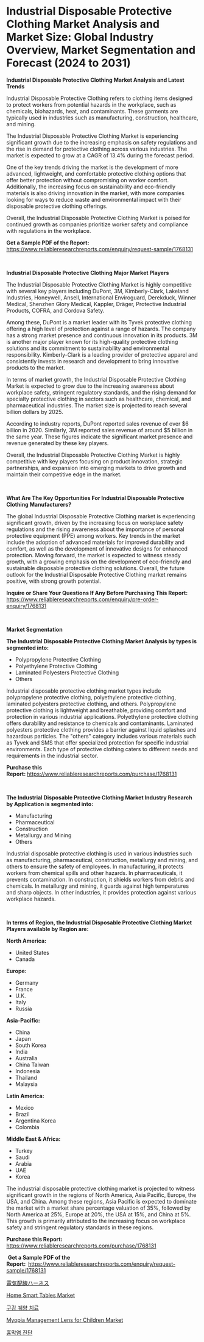 <p><h1>Industrial Disposable Protective Clothing Market Analysis and Market Size: Global Industry Overview, Market Segmentation and Forecast (2024 to 2031)</h1></p><p><strong>Industrial Disposable Protective Clothing Market Analysis and Latest Trends</strong></p>
<p><p>Industrial Disposable Protective Clothing refers to clothing items designed to protect workers from potential hazards in the workplace, such as chemicals, biohazards, heat, and contaminants. These garments are typically used in industries such as manufacturing, construction, healthcare, and mining.</p><p>The Industrial Disposable Protective Clothing Market is experiencing significant growth due to the increasing emphasis on safety regulations and the rise in demand for protective clothing across various industries. The market is expected to grow at a CAGR of 13.4% during the forecast period.</p><p>One of the key trends driving the market is the development of more advanced, lightweight, and comfortable protective clothing options that offer better protection without compromising on worker comfort. Additionally, the increasing focus on sustainability and eco-friendly materials is also driving innovation in the market, with more companies looking for ways to reduce waste and environmental impact with their disposable protective clothing offerings.</p><p>Overall, the Industrial Disposable Protective Clothing Market is poised for continued growth as companies prioritize worker safety and compliance with regulations in the workplace.</p></p>
<p><strong>Get a Sample PDF of the Report:&nbsp;</strong> <a href="https://www.reliableresearchreports.com/enquiry/request-sample/1768131">https://www.reliableresearchreports.com/enquiry/request-sample/1768131</a></p>
<p>&nbsp;</p>
<p><strong>Industrial Disposable Protective Clothing Major Market Players</strong></p>
<p><p>The Industrial Disposable Protective Clothing Market is highly competitive with several key players including DuPont, 3M, Kimberly-Clark, Lakeland Industries, Honeywell, Ansell, International Enviroguard, Derekduck, Winner Medical, Shenzhen Glory Medical, Kappler, Dräger, Protective Industrial Products, COFRA, and Cordova Safety. </p><p>Among these, DuPont is a market leader with its Tyvek protective clothing offering a high level of protection against a range of hazards. The company has a strong market presence and continuous innovation in its products. 3M is another major player known for its high-quality protective clothing solutions and its commitment to sustainability and environmental responsibility. Kimberly-Clark is a leading provider of protective apparel and consistently invests in research and development to bring innovative products to the market.</p><p>In terms of market growth, the Industrial Disposable Protective Clothing Market is expected to grow due to the increasing awareness about workplace safety, stringent regulatory standards, and the rising demand for specialty protective clothing in sectors such as healthcare, chemical, and pharmaceutical industries. The market size is projected to reach several billion dollars by 2025.</p><p>According to industry reports, DuPont reported sales revenue of over $6 billion in 2020. Similarly, 3M reported sales revenue of around $5 billion in the same year. These figures indicate the significant market presence and revenue generated by these key players.</p><p>Overall, the Industrial Disposable Protective Clothing Market is highly competitive with key players focusing on product innovation, strategic partnerships, and expansion into emerging markets to drive growth and maintain their competitive edge in the market.</p></p>
<p>&nbsp;</p>
<p><strong>What Are The Key Opportunities For Industrial Disposable Protective Clothing Manufacturers?</strong></p>
<p><p>The global Industrial Disposable Protective Clothing market is experiencing significant growth, driven by the increasing focus on workplace safety regulations and the rising awareness about the importance of personal protective equipment (PPE) among workers. Key trends in the market include the adoption of advanced materials for improved durability and comfort, as well as the development of innovative designs for enhanced protection. Moving forward, the market is expected to witness steady growth, with a growing emphasis on the development of eco-friendly and sustainable disposable protective clothing solutions. Overall, the future outlook for the Industrial Disposable Protective Clothing market remains positive, with strong growth potential.</p></p>
<p><strong>Inquire or Share Your Questions If Any Before Purchasing This Report:</strong> <a href="https://www.reliableresearchreports.com/enquiry/pre-order-enquiry/1768131">https://www.reliableresearchreports.com/enquiry/pre-order-enquiry/1768131</a></p>
<p>&nbsp;</p>
<p><strong>Market Segmentation</strong></p>
<p><strong>The Industrial Disposable Protective Clothing Market Analysis by types is segmented into:</strong></p>
<p><ul><li>Polypropylene Protective Clothing</li><li>Polyethylene Protective Clothing</li><li>Laminated Polyesters Protective Clothing</li><li>Others</li></ul></p>
<p><p>Industrial disposable protective clothing market types include polypropylene protective clothing, polyethylene protective clothing, laminated polyesters protective clothing, and others. Polypropylene protective clothing is lightweight and breathable, providing comfort and protection in various industrial applications. Polyethylene protective clothing offers durability and resistance to chemicals and contaminants. Laminated polyesters protective clothing provides a barrier against liquid splashes and hazardous particles. The "others" category includes various materials such as Tyvek and SMS that offer specialized protection for specific industrial environments. Each type of protective clothing caters to different needs and requirements in the industrial sector.</p></p>
<p><strong>Purchase this Report:&nbsp;</strong><a href="https://www.reliableresearchreports.com/purchase/1768131">https://www.reliableresearchreports.com/purchase/1768131</a></p>
<p>&nbsp;</p>
<p><strong>The Industrial Disposable Protective Clothing Market Industry Research by Application is segmented into:</strong></p>
<p><ul><li>Manufacturing</li><li>Pharmaceutical</li><li>Construction</li><li>Metallurgy and Mining</li><li>Others</li></ul></p>
<p><p>Industrial disposable protective clothing is used in various industries such as manufacturing, pharmaceutical, construction, metallurgy and mining, and others to ensure the safety of employees. In manufacturing, it protects workers from chemical spills and other hazards. In pharmaceuticals, it prevents contamination. In construction, it shields workers from debris and chemicals. In metallurgy and mining, it guards against high temperatures and sharp objects. In other industries, it provides protection against various workplace hazards.</p></p>
<p>&nbsp;</p>
<p><strong>In terms of Region, the Industrial Disposable Protective Clothing Market Players available by Region are:</strong></p>
<p>
    <p> <strong> North America: </strong>
        <ul>
            <li>United States</li>
            <li>Canada</li>
        </ul>
        </p> 
    <p> <strong> Europe: </strong>
        <ul>
            <li>Germany</li>
            <li>France</li>
            <li>U.K.</li>
            <li>Italy</li>
            <li>Russia</li>
        </ul>
        </p> 
    <p> <strong> Asia-Pacific: </strong>
        <ul>
            <li>China</li>
            <li>Japan</li>
            <li>South Korea</li>
            <li>India</li>
            <li>Australia</li>
            <li>China Taiwan</li>
            <li>Indonesia</li>
            <li>Thailand</li>
            <li>Malaysia</li>
        </ul>
        </p> 
    <p> <strong> Latin America: </strong>
        <ul>
            <li>Mexico</li>
            <li>Brazil</li>
            <li>Argentina Korea</li>
            <li>Colombia</li>
        </ul>
        </p> 
    <p> <strong> Middle East & Africa: </strong>
        <ul>
            <li>Turkey</li>
            <li>Saudi</li>
            <li>Arabia</li>
            <li>UAE</li>
            <li>Korea</li>
        </ul>
    </p>
    </p>
<p><p>The industrial disposable protective clothing market is projected to witness significant growth in the regions of North America, Asia Pacific, Europe, the USA, and China. Among these regions, Asia Pacific is expected to dominate the market with a market share percentage valuation of 35%, followed by North America at 25%, Europe at 20%, the USA at 15%, and China at 5%. This growth is primarily attributed to the increasing focus on workplace safety and stringent regulatory standards in these regions.</p></p>
<p><strong>Purchase this Report: </strong><a href="https://www.reliableresearchreports.com/purchase/1768131">https://www.reliableresearchreports.com/purchase/1768131</a></p>
<p>&nbsp;<strong>Get a Sample PDF of the Report:&nbsp;&nbsp;</strong><a href="https://www.reliableresearchreports.com/enquiry/request-sample/1768131">https://www.reliableresearchreports.com/enquiry/request-sample/1768131</a></p>
<p><strong></strong></p>
<p><p><a href="https://github.com/ReganWisoky2023/Market-Research-Report-List-1/blob/main/94531517327.md">電気配線ハーネス</a></p><p><a href="https://issuu.com/reportprime-2/docs/home-smart-tables-market-size-2030.pptx">Home Smart Tables Market</a></p><p><a href="https://github.com/LanceOlsotn8978/Market-Research-Report-List-1/blob/main/61827136166.md">구강 궤양 치료</a></p><p><a href="https://github.com/beatblasta/Market-Research-Report-List-2/blob/main/myopia-management-lens-for-children-market.md">Myopia Management Lens for Children Market</a></p><p><a href="https://github.com/lzrvbyqzftro57/Market-Research-Report-List-1/blob/main/68643186167.md">흉막염 진단</a></p></p>